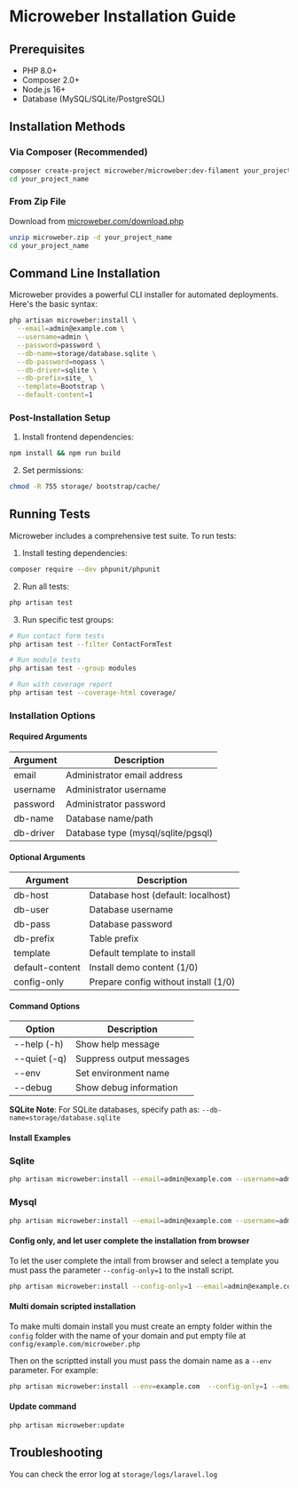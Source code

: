 # Microweber Installation Guide

## Prerequisites
- PHP 8.0+
- Composer 2.0+
- Node.js 16+
- Database (MySQL/SQLite/PostgreSQL)

## Installation Methods

### Via Composer (Recommended)
```bash
composer create-project microweber/microweber:dev-filament your_project_name
cd your_project_name
```

### From Zip File
Download from [microweber.com/download.php](https://microweber.com/download.php)
```bash
unzip microweber.zip -d your_project_name
cd your_project_name
```

## Command Line Installation

Microweber provides a powerful CLI installer for automated deployments. Here's the basic syntax:

```bash
php artisan microweber:install \
  --email=admin@example.com \
  --username=admin \
  --password=password \
  --db-name=storage/database.sqlite \
  --db-password=nopass \
  --db-driver=sqlite \
  --db-prefix=site_ \
  --template=Bootstrap \
  --default-content=1
```

### Post-Installation Setup
1. Install frontend dependencies:
```bash
npm install && npm run build
```

2. Set permissions:
```bash
chmod -R 755 storage/ bootstrap/cache/
```

## Running Tests
Microweber includes a comprehensive test suite. To run tests:

1. Install testing dependencies:
```bash
composer require --dev phpunit/phpunit
```

2. Run all tests:
```bash
php artisan test
```

3. Run specific test groups:
```bash
# Run contact form tests
php artisan test --filter ContactFormTest

# Run module tests
php artisan test --group modules

# Run with coverage report
php artisan test --coverage-html coverage/
```





### Installation Options

#### Required Arguments
| Argument    | Description                          |
|-------------|--------------------------------------|
| email       | Administrator email address         |
| username    | Administrator username               |
| password    | Administrator password               |
| db-name     | Database name/path                   |
| db-driver   | Database type (mysql/sqlite/pgsql)   |


#### Optional Arguments
| Argument         | Description                          |
|------------------|--------------------------------------|
| db-host          | Database host (default: localhost)   |
| db-user          | Database username                    |
| db-pass          | Database password                    |
| db-prefix        | Table prefix                         |
| template         | Default template to install          |
| default-content  | Install demo content (1/0)           |
| config-only      | Prepare config without install (1/0) |


#### Command Options
| Option          | Description                          |
|-----------------|--------------------------------------|
| --help (-h)     | Show help message                    |
| --quiet (-q)    | Suppress output messages             |
| --env           | Set environment name                 |
| --debug         | Show debug information               |

**SQLite Note**: For SQLite databases, specify path as:
`--db-name=storage/database.sqlite`



#### Install Examples 

### Sqlite
 
``` bash
php artisan microweber:install --email=admin@example.com --username=admin --password=mypassword --db-name=storage/database.sqlite --db-password=nopass --db-driver=sqlite --db-prefix=site_ --template=Bootstrap --default-content=1
```

### Mysql

``` bash
php artisan microweber:install --email=admin@example.com --username=admin --password=mypassword --db-host=127.0.0.1 --db-name=microweber --db-username=dbuser --db-password=dbpass --db-driver=mysql --db-prefix=site_ --template=Bootstrap --default-content=1
```




#### Config only, and let user complete the installation from browser

To let the user complete the intall from browser and select a template you must pass the parameter `--config-only=1` to the install script. 

``` bash
php artisan microweber:install --config-only=1 --email=admin@example.com --username=admin --password=mypassword --db-name=storage/database.sqlite --db-password=nopass --db-driver=sqlite --db-prefix=site_ --template=Bootstrap --default-content=1
```

#### Multi domain scripted installation

To make multi domain install you must create an empty folder within the `config` folder with the name of your domain and put empty file at `config/example.com/microweber.php`

Then on the scriptted install you must pass the domain name as a `--env` parameter. For example: 


``` bash
php artisan microweber:install --env=example.com  --config-only=1 --email=admin@example.com --username=admin --password=mypassword --db-name=storage/database.sqlite --db-password=nopass --db-driver=sqlite --db-prefix=site_ --template=Bootstrap --default-content=1
```

#### Update command

`php artisan microweber:update`


## Troubleshooting

You can check the error log at `storage/logs/laravel.log` 

